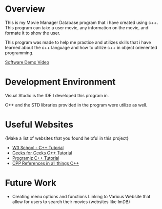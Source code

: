 # Overview

This is my Movie Manager Database program that i have created using c++. This program can take a user movie, any information on the movie, and formate it to show the user.

This program was made to help me practice and utilizes skills that i have learned about the c++ language and how to utilize c++ in object orienented programming.


[Software Demo Video](https://youtu.be/PrJzGVggX2E)

# Development Environment

Visual Studio is the IDE I developed this program in.

C++ and the STD libraries provided in the program were utilize as well.

# Useful Websites

{Make a list of websites that you found helpful in this project}
* [W3 School - C++ Tutorial](https://www.w3schools.com/cpp/default.asp)
* [Geeks for Geeks C++ Tutorial](https://www.geeksforgeeks.org/c-plus-plus/?ref=shm)
* [Programiz C++ Tutorial](https://www.programiz.com/cpp-programming/variables-literals)
* [CPP References in all things C++](https://en.cppreference.com/w/)


# Future Work

* Creating menu options and functions Linking to Various Website that allow for users to search their movies (websites like ImDB)

